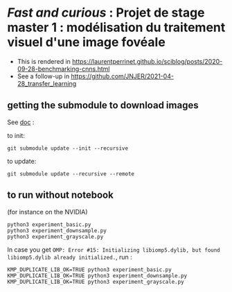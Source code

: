 # *Fast and curious* : Projet de stage master 1 : modélisation du traitement visuel d'une image fovéale

* This is rendered in https://laurentperrinet.github.io/sciblog/posts/2020-09-28-benchmarking-cnns.html
* See a follow-up in https://github.com/JNJER/2021-04-28_transfer_learning

## getting the submodule to download images

See [doc](https://github.blog/2016-02-01-working-with-submodules/) :

to init:
```
git submodule update --init --recursive
```

to update:
```
git submodule update --recursive --remote
```

## to run without notebook

(for instance on the NVIDIA)

```
python3 experiment_basic.py
python3 experiment_downsample.py
python3 experiment_grayscale.py
```
In case you get `OMP: Error #15: Initializing libiomp5.dylib, but found libiomp5.dylib already initialized.`, run :
```
KMP_DUPLICATE_LIB_OK=TRUE python3 experiment_basic.py
KMP_DUPLICATE_LIB_OK=TRUE python3 experiment_downsample.py
KMP_DUPLICATE_LIB_OK=TRUE python3 experiment_grayscale.py
```
